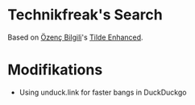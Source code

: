 
# Technikfreak's Search

Based on [Özenç Bilgili](https://github.com/ozencb)'s [Tilde Enhanced](https://github.com/ozencb/tilde-enhanced).

# Modifikations
- Using unduck.link for faster bangs in DuckDuckgo

